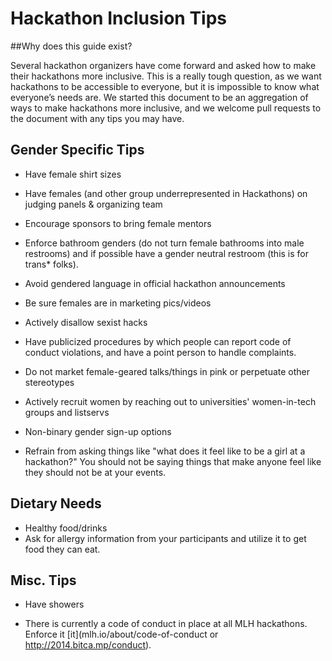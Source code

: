 Hackathon Inclusion Tips
===

##Why does this guide exist?

Several hackathon organizers have come forward and asked how to make their hackathons more inclusive. This is a really tough question, as we want hackathons to be accessible to everyone, but it is impossible to know what everyone’s needs are. We started this document to be an aggregation of ways to make hackathons more inclusive, and we welcome pull requests to the document with any tips you may have.


## Gender Specific Tips
* Have female shirt sizes 

* Have females (and other group underrepresented in Hackathons) on judging panels & organizing team 

* Encourage sponsors to bring female mentors

* Enforce bathroom genders (do not turn female bathrooms into male restrooms) and  if possible have a gender neutral restroom (this is for trans* folks).

* Avoid gendered language in official hackathon announcements

* Be sure females are in marketing pics/videos

* Actively disallow sexist hacks

* Have publicized procedures by which people can report code of conduct violations, and have a point person to handle complaints. 

* Do not market female-geared talks/things in pink or perpetuate other stereotypes

* Actively recruit women by reaching out to universities' women-in-tech groups and listservs


* Non-binary gender sign-up options

* Refrain from asking things like "what does it feel like to be a girl at a hackathon?" You should not be saying things that make anyone feel like they should not be at your events. 

## Dietary Needs
* Healthy food/drinks
* Ask for allergy information from your participants and utilize it to get food they can eat.

## Misc. Tips

* Have showers

* There is currently a code of conduct in place at all  MLH hackathons. Enforce it [it](mlh.io/about/code-of-conduct or http://2014.bitca.mp/conduct).





